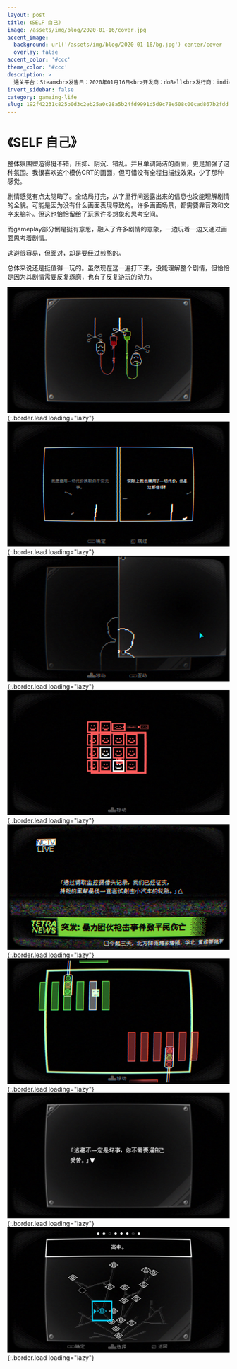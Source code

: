 ```yaml
---
layout: post
title: 《SELF 自己》
image: /assets/img/blog/2020-01-16/cover.jpg
accent_image: 
  background: url('/assets/img/blog/2020-01-16/bg.jpg') center/cover
  overlay: false
accent_color: '#ccc'
theme_color: '#ccc'
description: >
  通关平台：Steam<br>发售日：2020年01月16日<br>开发商：doBell<br>发行商：indienova<br>个人评分：75
invert_sidebar: false
category: gameing-life
slug: 192f42231c825b0d3c2eb25a0c28a5b24fd9991d5d9c78e508c00cad867b2fdd
---
```


# 《SELF 自己》

整体氛围塑造得挺不错，压抑、阴沉、错乱。并且单调简洁的画面，更是加强了这种氛围。我很喜欢这个模仿CRT的画面，但可惜没有全程扫描线效果，少了那种感觉。

剧情感觉有点太隐晦了。全结局打完，从字里行间透露出来的信息也没能理解剧情的全貌。可能是因为没有什么画面表现导致的。许多画面场景，都需要靠音效和文字来脑补。但这也恰恰留给了玩家许多想象和思考空间。

而gameplay部分倒是挺有意思，融入了许多剧情的意象，一边玩着一边又通过画面思考着剧情。

逃避很容易，但面对，却是要经过煎熬的。

总体来说还是挺值得一玩的。虽然现在这一遍打下来，没能理解整个剧情，但恰恰是因为其剧情需要反复琢磨，也有了反复游玩的动力。

![](/assets/img/blog/2020-01-16/1.jpg){:.border.lead loading="lazy"}
![](/assets/img/blog/2020-01-16/2.jpg){:.border.lead loading="lazy"}
![](/assets/img/blog/2020-01-16/3.jpg){:.border.lead loading="lazy"}
![](/assets/img/blog/2020-01-16/4.jpg){:.border.lead loading="lazy"}
![](/assets/img/blog/2020-01-16/5.jpg){:.border.lead loading="lazy"}
![](/assets/img/blog/2020-01-16/6.jpg){:.border.lead loading="lazy"}
![](/assets/img/blog/2020-01-16/7.jpg){:.border.lead loading="lazy"}
![](/assets/img/blog/2020-01-16/8.jpg){:.border.lead loading="lazy"}